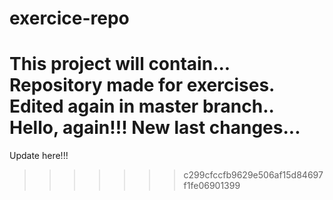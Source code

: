 # exercice-repo
This project will contain...
Repository made for exercises.
Edited again in master branch..
Hello, again!!!
New last changes...
=======
Update here!!!
>>>>>>> c299cfccfb9629e506af15d84697f1fe06901399
